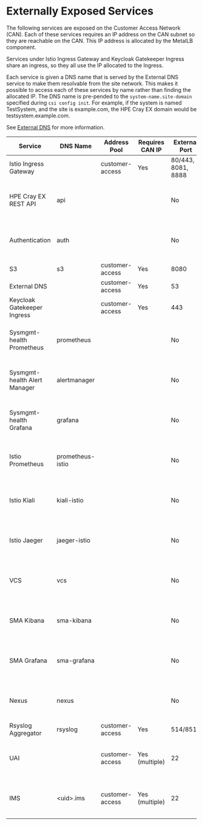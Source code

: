 # Externally Exposed Services

The following services are exposed on the Customer Access Network \(CAN\). Each of these services requires an IP address on the CAN subnet so they are reachable on the CAN. This IP address is allocated by the MetalLB component.

Services under Istio Ingress Gateway and Keycloak Gatekeeper Ingress share an ingress, so they all use the IP allocated to the Ingress.

Each service is given a DNS name that is served by the External DNS service to make them resolvable from the site network. This makes it possible to access each of these services by name rather than finding the allocated IP. The DNS name is pre-pended to the `system-name.site-domain` specified during `csi config init`. For example, if the system is named TestSystem, and the site is example.com, the HPE Cray EX domain would be testsystem.example.com.

See [External DNS](../external_dns/External_DNS.md) for more information.

|Service|DNS Name|Address Pool|Requires CAN IP|External Port|Notes|
|-------|--------|------------|---------------|-------------|-----|
|Istio Ingress Gateway| |customer-access|Yes|80/443, 8081, 8888| |
| HPE Cray EX REST API |api|| |No| Uses the IP address of<br/>Istio Ingress<br/>Gateway |
| Authentication |auth|| |No| Uses the IP address of<br/>Istio Ingress<br/>Gateway |
|S3|s3|customer-access|Yes|8080| |
|External DNS| |customer-access|Yes|53| |
|Keycloak Gatekeeper Ingress| |customer-access|Yes|443| |
| Sysmgmt-health Prometheus |prometheus|| |No| Uses the IP address of<br/>Keycloak<br/>Gatekeeper<br/>Ingress |
| Sysmgmt-health Alert Manager |alertmanager|| |No| Uses the IP address of<br/>Keycloak<br/>Gatekeeper<br/>Ingress |
| Sysmgmt-health Grafana |grafana|| |No| Uses the IP address of<br/>Keycloak<br/>Gatekeeper<br/>Ingress |
| Istio Prometheus |prometheus-istio|| |No| Uses the IP address of<br/>Keycloak<br/>Gatekeeper<br/>Ingress |
| Istio Kiali | kiali-istio      || |No| Uses the IP address of<br/>Keycloak<br/>Gatekeeper<br/>Ingress |
| Istio Jaeger |jaeger-istio|| |No| Uses the IP address of<br/>Keycloak<br/>Gatekeeper<br/>Ingress |
| VCS |vcs|| |No| Uses the IP address of<br/>Keycloak<br/>Gatekeeper<br/>Ingress |
| SMA Kibana |sma-kibana|| |No| Uses the IP address of<br/>Keycloak<br/>Gatekeeper<br/>Ingress |
| SMA Grafana |sma-grafana|| |No| Uses the IP address of<br/>Keycloak<br/>Gatekeeper<br/>Ingress |
| Nexus |nexus|| |No| Uses the IP address of<br/>Keycloak<br/>Gatekeeper<br/>Ingress |
|Rsyslog Aggregator|rsyslog|customer-access|Yes|514/8514| |
|UAI| |customer-access|Yes \(multiple\)|22|Can be several of these each with a unique ID|
|IMS|<uid\>.ims|customer-access|Yes \(multiple\)|22|Can be several of these each with a unique ID|

